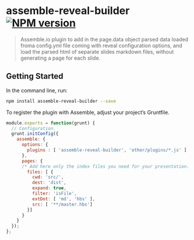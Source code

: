 # assemble-reveal-builder [![NPM version](https://badge.fury.io/js/assemble-reveal-builder.png)](http://badge.fury.io/js/assemble-reveal-builder)
> Assemble.io plugin to add in the page.data object parsed data loaded froma config.yml file coming with reveal configuration options, and load the parsed html of separate slides markdown files, without generating a page for each slide.

## Getting Started
In the command line, run:

```bash
npm install assemble-reveal-builder --save
```

To register the plugin with Assemble, adjust your project’s Gruntfile.

```js
module.exports = function(grunt) {
  // Configuration.
  grunt.initConfig({
    assemble: {
      options: {
        plugins : [ 'assemble-reveal-builder', 'other/plugins/*.js' ]
      },
      pages: {
      /* Add here only the index files you need for your presentation. Do not add the slides*/
        files: [ {
          cwd: 'src/',
          dest: 'dist',
          expand: true,
          filter: 'isFile',
          extDot: [ 'md', 'hbs' ],
          src: [ '**/master.hbs']
        }]
      }
    }
  });
};
```
